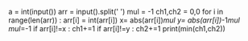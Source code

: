 a = int(input())
arr = input().split(' ')
mul = -1
ch1,ch2 = 0,0
for i in range(len(arr)) :
    arr[i] = int(arr[i])
    x= abs(arr[i])*mul
    y= abs(arr[i])*-1*mul
    mul*=-1
    if arr[i]!=x : ch1+=1
    if arr[i]!=y : ch2+=1
print(min(ch1,ch2))
